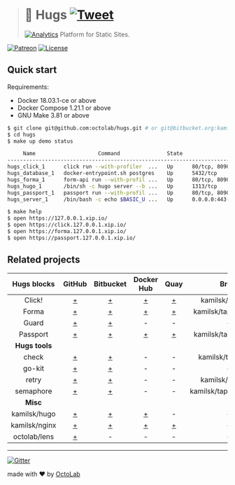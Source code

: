 > # 🤗 Hugs [![Tweet][icon_twitter]][twitter_publish]
> [![Analytics][analytics_pixel]][page_promo]
> Platform for Static Sites.

[![Patreon][icon_patreon]](https://www.patreon.com/octolab)
[![License][icon_license]](LICENSE)

## Quick start

Requirements:

- Docker 18.03.1-ce or above
- Docker Compose 1.21.1 or above
- GNU Make 3.81 or above

```bash
$ git clone git@github.com:octolab/hugs.git # or git@bitbucket.org:kamilsk/hugs.git
$ cd hugs
$ make up demo status

     Name                    Command               State                    Ports
---------------------------------------------------------------------------------------------------
hugs_click_1      click run --with-profiler  ...   Up      80/tcp, 8090/tcp, 8091/tcp
hugs_database_1   docker-entrypoint.sh postgres    Up      5432/tcp
hugs_forma_1      form-api run --with-profil ...   Up      80/tcp, 8090/tcp, 8091/tcp
hugs_hugo_1       /bin/sh -c hugo server --b ...   Up      1313/tcp
hugs_passport_1   passport run --with-profil ...   Up      80/tcp, 8090/tcp, 8091/tcp
hugs_server_1     /bin/bash -c echo $BASIC_U ...   Up      0.0.0.0:443->443/tcp, 0.0.0.0:80->80/tcp

$ make help
$ open https://127.0.0.1.xip.io/
$ open https://click.127.0.0.1.xip.io/
$ open https://forma.127.0.0.1.xip.io/
$ open https://passport.127.0.0.1.xip.io/
```

## Related projects

| Hugs blocks    | GitHub                                                    | Bitbucket                                                    | Docker Hub                                      | Quay                                             | Brew                  |
|:--------------:|:---------------------------------------------------------:|:------------------------------------------------------------:|:-----------------------------------------------:|:------------------------------------------------:|:---------------------:|
| Click!         | [+](https://github.com/kamilsk/click)                     | [+](https://bitbucket.org/kamilsk/click)                     | [+](https://hub.docker.com/r/kamilsk/click/)    | [+](https://quay.io/repository/kamilsk/click)    | kamilsk/tap/click     |
| Forma          | [+](https://github.com/kamilsk/form-api)                  | [+](https://bitbucket.org/kamilsk/form-api)                  | [+](https://hub.docker.com/r/kamilsk/form-api/) | [+](https://quay.io/repository/kamilsk/form-api) | kamilsk/tap/form-api  |
| Guard          | [+](https://github.com/kamilsk/guard)                     | [+](https://bitbucket.org/kamilsk/guard)                     | -                                               | -                                                | -                     |
| Passport       | [+](https://github.com/kamilsk/passport)                  | [+](https://bitbucket.org/kamilsk/passport)                  | [+](https://hub.docker.com/r/kamilsk/passport/) | [+](https://quay.io/repository/kamilsk/passport) | kamilsk/tap/passport  |
| **Hugs tools** |
| check          | [+](https://github.com/kamilsk/check)                     | [+](https://bitbucket.org/kamilsk/check)                     | -                                               | -                                                | kamilsk/tap/check     |
| go-kit         | [+](https://github.com/kamilsk/go-kit)                    | [+](https://bitbucket.org/kamilsk/go-kit)                    | -                                               | -                                                | -                     |
| retry          | [+](https://github.com/kamilsk/retry)                     | [+](https://bitbucket.org/kamilsk/retry)                     | -                                               | -                                                | kamilsk/tap/retry     |
| semaphore      | [+](https://github.com/kamilsk/semaphore)                 | [+](https://bitbucket.org/kamilsk/semaphore)                 | -                                               | -                                                | kamilsk/tap/semaphore |
| **Misc**       |
| kamilsk/hugo   | [+](https://github.com/kamilsk/shared/tree/docker-go)     | [+](https://bitbucket.org/kamilsk/shared/src/docker-go/)     | [+](https://hub.docker.com/r/kamilsk/hugo/)     | -                                                | -                     |
| kamilsk/nginx  | [+](https://github.com/kamilsk/shared/tree/docker-common) | [+](https://bitbucket.org/kamilsk/shared/src/docker-common/) | [+](https://hub.docker.com/r/kamilsk/nginx/)    | [+](https://quay.io/repository/kamilsk/nginx)    | -                     |
| octolab/lens   | [+](https://github.com/octolab/lens)                      | -                                                            | -                                               | -                                                | -                     |

---

[![Gitter][icon_gitter]](https://gitter.im/octolab/hugs)

made with ❤️ by [OctoLab](https://www.octolab.org/)

[analytics_pixel]: https://ga-beacon.appspot.com/UA-109817251-25/hugs/readme?pixel

[icon_gitter]:     https://badges.gitter.im/Join%20Chat.svg
[icon_license]:    https://img.shields.io/badge/license-MIT-blue.svg
[icon_patreon]:    https://img.shields.io/badge/patreon-donate-orange.svg
[icon_research]:   https://img.shields.io/badge/research-in%20progress-yellow.svg
[icon_twitter]:    https://img.shields.io/twitter/url/http/shields.io.svg?style=social

[page_promo]:      https://octolab.github.io/hugs/

[project_v1]:      https://github.com/kamilsk/form-api/projects/1
[project_v1_dl]:   https://github.com/kamilsk/form-api/milestone/1
[project_v2]:      https://github.com/kamilsk/form-api/projects/2
[project_v2_dl]:   https://github.com/kamilsk/form-api/milestone/2
[project_v3]:      https://github.com/kamilsk/form-api/projects/3
[project_v3_dl]:   https://github.com/kamilsk/form-api/milestone/3
[project_v4]:      https://github.com/kamilsk/form-api/projects/4
[project_v4_dl]:   https://github.com/kamilsk/form-api/milestone/4
[project_v5]:      https://github.com/kamilsk/form-api/projects/5
[project_v5_dl]:   https://github.com/kamilsk/form-api/milestone/5
[project_v6]:      https://github.com/kamilsk/form-api/projects/6
[project_v6_dl]:   https://github.com/kamilsk/form-api/milestone/6

[twitter_publish]: https://twitter.com/intent/tweet?text=Platform%20for%20Static%20Sites&url=https://octolab.github.io/hugs/&via=octolab_inc&hashtags=platform,static-sites
